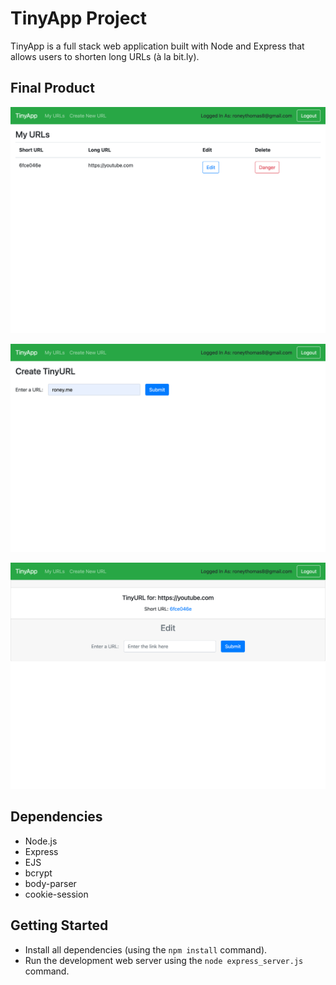 # TinyApp Project

TinyApp is a full stack web application built with Node and Express that allows users to shorten long URLs (à la bit.ly).

## Final Product

!["TinyApp"](https://github.com/RoneyThomas/tinyapp/blob/main/docs/index.png?raw=true)

!["Create TinyURL"](https://github.com/RoneyThomas/tinyapp/blob/main/docs/create.png?raw=true)

!["Edit URL"](https://github.com/RoneyThomas/tinyapp/blob/main/docs/urls.png?raw=true)

## Dependencies

- Node.js
- Express
- EJS
- bcrypt
- body-parser
- cookie-session

## Getting Started

- Install all dependencies (using the `npm install` command).
- Run the development web server using the `node express_server.js` command.
